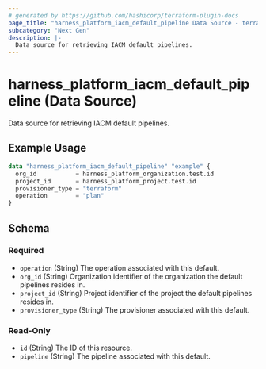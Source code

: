 ```yaml
---
# generated by https://github.com/hashicorp/terraform-plugin-docs
page_title: "harness_platform_iacm_default_pipeline Data Source - terraform-provider-harness"
subcategory: "Next Gen"
description: |-
  Data source for retrieving IACM default pipelines.
---
```


# harness_platform_iacm_default_pipeline (Data Source)

Data source for retrieving IACM default pipelines.

## Example Usage

```terraform
data "harness_platform_iacm_default_pipeline" "example" {
  org_id           = harness_platform_organization.test.id
  project_id       = harness_platform_project.test.id
  provisioner_type = "terraform"
  operation        = "plan"
}
```

<!-- schema generated by tfplugindocs -->
## Schema

### Required

- `operation` (String) The operation associated with this default.
- `org_id` (String) Organization identifier of the organization the default pipelines resides in.
- `project_id` (String) Project identifier of the project the default pipelines resides in.
- `provisioner_type` (String) The provisioner associated with this default.

### Read-Only

- `id` (String) The ID of this resource.
- `pipeline` (String) The pipeline associated with this default.
